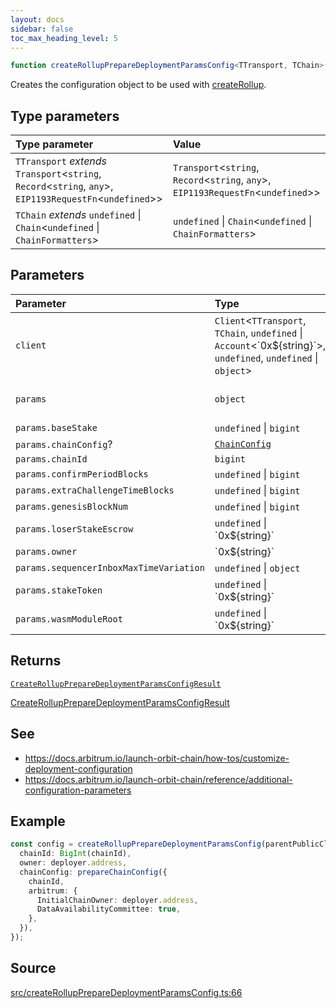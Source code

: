 ```yaml
---
layout: docs
sidebar: false
toc_max_heading_level: 5
---
```


```ts
function createRollupPrepareDeploymentParamsConfig<TTransport, TChain>(client: Client<TTransport, TChain, undefined | Account<`0x${string}`>, undefined, undefined | object>, params: object): CreateRollupPrepareDeploymentParamsConfigResult
```

Creates the configuration object to be used with [createRollup](../../createRollup/functions/createRollup.md).

## Type parameters

| Type parameter | Value |
| :------ | :------ |
| `TTransport` *extends* `Transport`\<`string`, `Record`\<`string`, `any`\>, `EIP1193RequestFn`\<`undefined`\>\> | `Transport`\<`string`, `Record`\<`string`, `any`\>, `EIP1193RequestFn`\<`undefined`\>\> |
| `TChain` *extends* `undefined` \| `Chain`\<`undefined` \| `ChainFormatters`\> | `undefined` \| `Chain`\<`undefined` \| `ChainFormatters`\> |

## Parameters

| Parameter | Type | Description |
| :------ | :------ | :------ |
| `client` | `Client`\<`TTransport`, `TChain`, `undefined` \| `Account`\<\`0x$\{string\}\`\>, `undefined`, `undefined` \| `object`\> | Parent chain client |
| `params` | `object` | Chain configuration parameters |
| `params.baseStake` | `undefined` \| `bigint` |  |
| `params.chainConfig`? | [`ChainConfig`](../../types/ChainConfig/type-aliases/ChainConfig.md) |  |
| `params.chainId` | `bigint` |  |
| `params.confirmPeriodBlocks` | `undefined` \| `bigint` |  |
| `params.extraChallengeTimeBlocks` | `undefined` \| `bigint` |  |
| `params.genesisBlockNum` | `undefined` \| `bigint` |  |
| `params.loserStakeEscrow` | `undefined` \| \`0x$\{string\}\` |  |
| `params.owner` | \`0x$\{string\}\` |  |
| `params.sequencerInboxMaxTimeVariation` | `undefined` \| `object` |  |
| `params.stakeToken` | `undefined` \| \`0x$\{string\}\` |  |
| `params.wasmModuleRoot` | `undefined` \| \`0x$\{string\}\` |  |

## Returns

[`CreateRollupPrepareDeploymentParamsConfigResult`](../type-aliases/CreateRollupPrepareDeploymentParamsConfigResult.md)

[CreateRollupPrepareDeploymentParamsConfigResult](../type-aliases/CreateRollupPrepareDeploymentParamsConfigResult.md)

## See

 - https://docs.arbitrum.io/launch-orbit-chain/how-tos/customize-deployment-configuration
 - https://docs.arbitrum.io/launch-orbit-chain/reference/additional-configuration-parameters

## Example

```ts
const config = createRollupPrepareDeploymentParamsConfig(parentPublicClient, {
  chainId: BigInt(chainId),
  owner: deployer.address,
  chainConfig: prepareChainConfig({
    chainId,
    arbitrum: {
      InitialChainOwner: deployer.address,
      DataAvailabilityCommittee: true,
    },
  }),
});
```

## Source

[src/createRollupPrepareDeploymentParamsConfig.ts:66](https://github.com/OffchainLabs/arbitrum-orbit-sdk/blob/9d5595a042e42f7d6b9af10a84816c98ea30f330/src/createRollupPrepareDeploymentParamsConfig.ts#L66)
